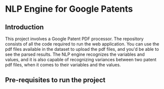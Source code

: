 # NLP Engine for Google Patents

## Introduction

This project involves a Google Patent PDF processor. The repository consists of all the code required to run the web application. You can use the pdf files available in the dataset to upload the pdf files, and you'd be able to see the parsed results. The NLP engine recognizes the variables and values, and it is also capable of recognizing variances between two patent pdf files, when it comes to their variables and the values. 

## Pre-requisites to run the project
